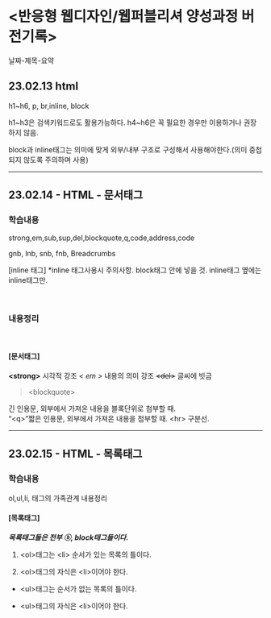 <h1><반응형 웹디자인/웹퍼블리셔 양성과정 버전기록></h1>
  <p>날짜-제목-요약</p>
  <h2>23.02.13 html</h2>
  <P>h1~h6, p, br,inline, block</p>
  <p>h1~h3은 검색키워드로도 활용가능하다. h4~h6은 꼭 필요한 경우만 이용하거나 권장하지 않음.</p>
  <p>block과 inline태그는 의미에 맞게 외부/내부 구조로 구성해서 사용해야한다.(의미 중첩되지 않도록 주의하며 사용)</P>
<hr>

<h2>23.02.14 - HTML - 문서태그</h2>
<h3>학습내용</h3>
<p>strong,em,sub,sup,del,blockquote,q,code,address,code</p>
<p>gnb, lnb, snb, fnb, Breadcrumbs</p>
<p>[inline 태그]
*inline 태그사용시 주의사항. block태그 안에 넣을 것. inline태그 옆에는 inline태그만.</p>
<br>
<h3>내용정리</h3>
<br>
<h4>[문서태그]</h4>
<p><strong>&lt;strong&gt;</strong> 시각적 강조         <em>&lt; em &gt;</em> 내용의 의미 강조         <del>&lt;del&gt;</del> 글씨에 빗금
<br><blockquote>&lt;blockquote&gt;          </blockquote> 긴 인용문, 외부에서 가져온 내용을 블록단위로 첨부할 때.
<br><q>&lt;q&gt;</q>짧은 인용문, 외부에서 가져온 내용을 첨부할 때.         &lt;hr&gt; 구분선.
</p>
<hr>

<h2>23.02.15 - HTML - 목록태그</h2>
<h3>학습내용</h3>
<p>ol,ul,li, 태그의 가족관계
</h3>내용정리</h3>
<br>
<h4>[목록태그]</h4>
<p><strong><em>목록태그들은 전부 ⓑ, block태그들이다.</em></strong></p>
<p><ol><li>&lt;ol&gt;태그는 &lt;li&gt; 순서가 있는 목록의 틀이다.</li>
<p><li>&lt;ol&gt;태그의 자식은 &lt;li&gt;이어야 한다.</li></ol></p>
<p></p>
<p><ul><li>&lt;ul&gt;태그는 순서가 없는 목록의 틀이다.</li>
<p><li>&lt;ul&gt;태그의 자식은 &lt;li&gt;이어야 한다.</li></ul></p>
